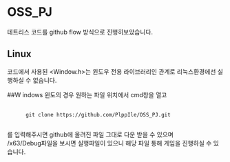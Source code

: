 OSS_PJ
=======
테트리스 코드를 github flow 방식으로 진행히보았습니다.   

## Linux     
코드에서 사용된 <Window.h>는 윈도우 전용 라이브러리인 관계로 리눅스환경에선 실행하실 수 없습니다.   
   
##W indows
윈도의 경우 원하는 파일 위치에서 cmd창을 열고

<pre>
   <code>
      git clone https://github.com/PlppIle/OSS_PJ.git
   </code>
</pre>
를 입력해주시면 github에 올려진 파일 그대로 다운 받을 수 있으며   
/x63/Debug파일을 보시면 실행파일이 있으니 해당 파일 통해 게임을 진행하실 수 있습니다.   
